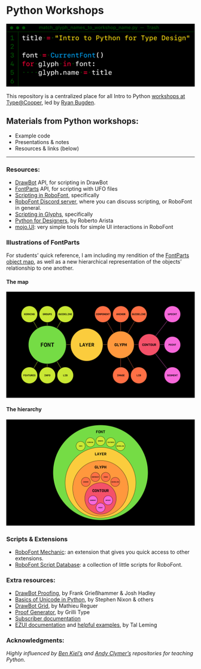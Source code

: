 # Python Workshops

<img src="./_images/workshop_banner.png">

This repository is a centralized place for all Intro to Python [workshops at Type@Cooper](https://coopertype.org/workshops/), led by [Ryan Bugden](https://ryanbugden.com). 


## Materials from Python workshops:
- Example code
- Presentations & notes
- Resources & links (below)

---

### Resources:
- [DrawBot](https://drawbot.com/content/shapes/primitives.html) API, for scripting in DrawBot
- [FontParts](https://fontparts.robotools.dev/en/stable/objectref/objects/index.html) API, for scripting with UFO files
- [Scripting in RoboFont](https://robofont.com/documentation/reference/fontparts/), specifically
- [RoboFont Discord server](https://discord.gg/fbRmAFyZar), where you can discuss scripting, or RoboFont in general.
- [Scripting in Glyphs](https://glyphsapp.com/learn/scripting-glyphs-part-1), specifically
- [Python for Designers](https://pythonfordesigners.com/), by Roberto Arista
- [mojo.UI](https://robofont.com/documentation/reference/api/mojo/mojo-ui/?highlight=mojo.ui): very simple tools for simple UI interactions in RoboFont

### Illustrations of FontParts 
For students’ quick reference, I am including my rendition of the [FontParts object map](https://fontparts.robotools.dev/en/stable/objectref/objects/index.html), as well as a new hierarchical representation of the objects’ relationship to one another.

#### The map
<img src="./_images/fontparts-object_map-RB.png">

#### The hierarchy
<img src="./_images/fontparts-object_hierarchy-RB.png">

### Scripts & Extensions
- [RoboFont Mechanic](https://robofontmechanic.com/): an extension that gives you quick access to other extensions.
- [RoboFont Script Database](https://scripts.robofontmechanic.com/): a collection of little scripts for RoboFont.

### Extra resources:
- [DrawBot Proofing](https://github.com/adobe-type-tools/drawBotProofing), by Frank Grießhammer & Josh Hadley
- [Basics of Unicode in Python](https://gist.github.com/arrowtype/713dad14fe9a574d58d1aab61ba9b2f0), by Stephen Nixon & others
- [DrawBot Grid](https://github.com/mathieureguer/drawbotgrid), by Mathieu Reguer
- [Proof Generator](https://github.com/grillitype/ProofGenerator), by Grilli Type
- [Subscriber documentation](https://robofont.com/documentation/reference/api/mojo/mojo-subscriber/)
- [EZUI documentation](https://typesupply.github.io/ezui/items.html) and [helpful examples](https://gist.github.com/typesupply/15e81a043856c1808e28d61814707653), by Tal Leming


### Acknowledgments:

*Highly influenced by [Ben Kiel’s](https://github.com/benkiel/python_workshops/tree/master) and [Andy Clymer’s](https://github.com/andyclymer/pythonworkshop) repositories for teaching Python*.
